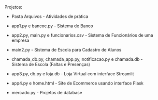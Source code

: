 Projetos:
- Pasta Arquivos - Atividades de prática

- app1.py e bancoc.py - Sistema de Banco 

- app2.py, main.py e funcionarios.csv - Sistema de Funcionários de uma empresa

- main2.py - Sistema de Escola para Cadastro de Alunos

- chamada_db.py, chamada_app.py, notificacao.py e chamada.db - Sistema de Escola (Faltas e Presenças)

- app3.py, db.py e loja.db - Loja Virtual com interface Streamlit

- app4.py e home.html - Site de Ecommerce usando interface Flask

- mercado.py - Projetos de database
